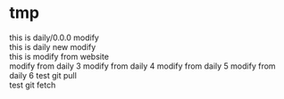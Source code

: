 # tmp
this is daily/0.0.0 modify  
this is daily new modify  
this is modify from website  
modify from daily 3
modify from daily 4
modify from daily 5
modify from daily 6
test git pull  
test git fetch
